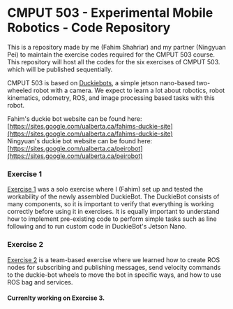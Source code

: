 # CMPUT 503 - Experimental Mobile Robotics - Code Repository

This is a repository made by me (Fahim Shahriar) and my partner (Ningyuan Pei) to maintain the exercise codes required for the CMPUT 503 course. This repository will host all the codes for the six exercises of CMPUT 503. which will be published sequentially. 

CMPUT 503 is based on [Duckiebots](https://get.duckietown.com/products/duckiebot-db21), a simple jetson nano-based two-wheeled robot with a  camera. We expect to learn a lot about robotics, robot kinematics, odometry, ROS, and image processing based tasks with this robot. 

Fahim's duckie bot website can be found here: [https://sites.google.com/ualberta.ca/fahims-duckie-site](https://sites.google.com/ualberta.ca/fahims-duckie-site)  
Ningyuan's duckie bot website can be found here: [https://sites.google.com/ualberta.ca/peirobot](https://sites.google.com/ualberta.ca/peirobot)

### Exercise 1
[Exercise 1](https://github.com/fahimfss/DuckieRepo503/tree/master/exercise_one) was a solo exercise where I (Fahim) set up and tested the workability of the newly assembled DuckieBot. The DuckieBot consists of many components, so it is important to verify that everything is working correctly before using it in exercises. It is equally important to understand how to implement pre-existing code to perform simple tasks such as line following and to run custom code in DuckieBot's Jetson Nano.


### Exercise 2
[Exercise 2](https://github.com/fahimfss/DuckieRepo503/tree/master/exercise_two) is a team-based exercise where we learned how to create ROS nodes for subscribing and publishing messages, send velocity commands to the duckie-bot wheels to move the bot in specific ways, and how to use ROS bag and services. 

#### Currenlty working on Exercise 3.
